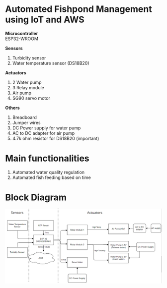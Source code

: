 # Automated Fishpond Management using IoT and AWS 
**Microcontroller**<br>
ESP32-WROOM

**Sensors**
1. Turbidity sensor
2. Water temperature sensor (DS18B20)


**Actuators**
1. 2 Water pump
2. 3 Relay module
3. Air pump
4. SG90 servo motor

**Others**
1. Breadboard
2. Jumper wires
3. DC Power supply for water pump
4. AC to DC adapter for air pump
5. 4.7k ohm resistor for DS18B20 (important)
# Main functionalities
1. Automated water quality regulation
2. Automated fish feeding based on time

# Block Diagram
![block diagram](./block_diagram.png)
